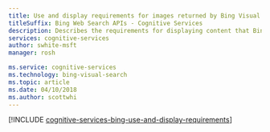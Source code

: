 ```yaml
---
title: Use and display requirements for images returned by Bing Visual Search API | Microsoft Docs
titleSuffix: Bing Web Search APIs - Cognitive Services
description: Describes the requirements for displaying content that Bing Visual Search API returns.
services: cognitive-services
author: swhite-msft
manager: rosh

ms.service: cognitive-services
ms.technology: bing-visual-search
ms.topic: article
ms.date: 04/10/2018
ms.author: scottwhi
---
```


[!INCLUDE [cognitive-services-bing-use-and-display-requirements](../../../includes/cognitive-services-bing-use-and-display-requirements.md)]